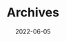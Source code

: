 ---
title: "Archives"
date: 2022-06-05
layout: "archives"
slug: "archives"
menu:
    main:
        weight: 2
        params: 
            icon: archives
---